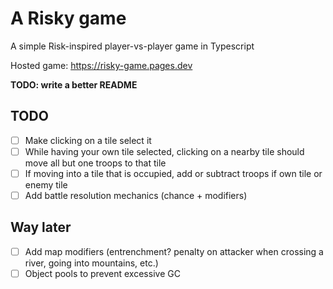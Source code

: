 # A Risky game

A simple Risk-inspired player-vs-player game in Typescript

Hosted game: https://risky-game.pages.dev

__TODO: write a better README__

## TODO
- [ ] Make clicking on a tile select it
- [ ] While having your own tile selected, clicking on a nearby tile should move all but one troops to that tile
- [ ] If moving into a tile that is occupied, add or subtract troops if own tile or enemy tile
- [ ] Add battle resolution mechanics (chance + modifiers)

## Way later
- [ ] Add map modifiers (entrenchment? penalty on attacker when crossing a river, going into mountains, etc.) 
- [ ] Object pools to prevent excessive GC
